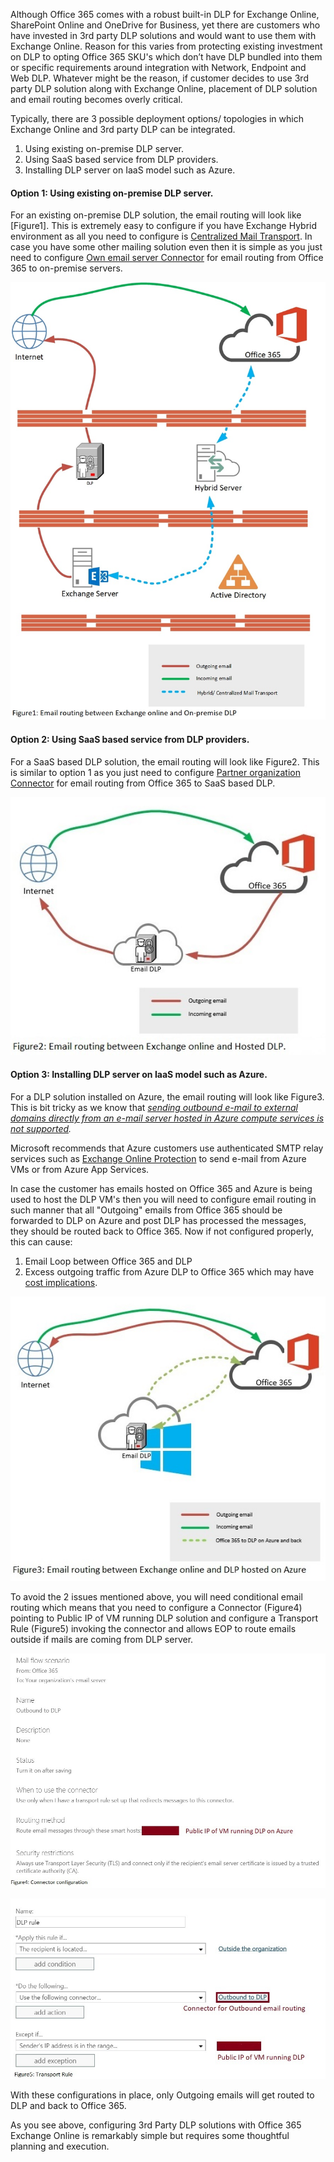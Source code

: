 ﻿---
layout: post
#title: Using 3rd party DLP with Exchange Online

---
Although Office 365 comes with a robust built-in DLP for Exchange Online, SharePoint Online and OneDrive for Business, yet there are customers who have invested in 3rd party DLP solutions and would want to use them with Exchange Online. Reason for this varies from protecting existing investment on DLP to opting Office 365 SKU's which don’t have DLP bundled into them or specific requirements around integration with Network, Endpoint and Web DLP. Whatever might be the reason, if customer decides to use 3rd party DLP solution along with Exchange Online, placement of DLP solution and email routing becomes overly critical.

Typically, there are 3 possible deployment options/ topologies in which Exchange Online and 3rd party DLP can be integrated. 

1. Using existing on-premise DLP server.
2. Using SaaS based service from DLP providers.
3. Installing DLP server on IaaS model such as Azure.

#### Option 1: Using existing on-premise DLP server.
For an existing on-premise DLP solution, the email routing will look like [Figure1]. This is extremely easy to configure if you have Exchange Hybrid environment as all you need to configure is [Centralized Mail Transport](https://technet.microsoft.com/en-us/library/jj659055(v=exchg.150).aspx). In case you have some other mailing solution even then it is simple as you just need to configure [Own email server Connector](https://technet.microsoft.com/en-us/library/jj659055(v=exchg.150).aspx) for email routing from Office 365 to on-premise servers.

![](/images/Figure1.jpg)

 
#### Option 2: Using SaaS based service from DLP providers.
For a SaaS based DLP solution, the email routing will look like Figure2. This is similar to option 1 as you just need to configure [Partner organization Connector](https://technet.microsoft.com/en-us/library/dn751021(v=exchg.150).aspx) for email routing from Office 365 to SaaS based DLP.

![](/images/Figure%202.jpg) 
 
#### Option 3: Installing DLP server on IaaS model such as Azure. 
For a DLP solution installed on Azure, the email routing will look like Figure3. This is bit tricky as we know that *[sending outbound e-mail to external domains directly from an e-mail server hosted in Azure compute services is not supported](https://blogs.msdn.microsoft.com/mast/2017/11/15/enhanced-azure-security-for-sending-emails-november-2017-update/).* 

Microsoft recommends that Azure customers use authenticated SMTP relay services such as [Exchange Online Protection](https://products.office.com/en-us/exchange/exchange-email-security-spam-protection) to send e-mail from Azure VMs or from Azure App Services.

In case the customer has emails hosted on Office 365 and Azure is being used to host the DLP VM's then you will need to configure email routing in such manner that all "Outgoing" emails from Office 365 should be forwarded to DLP on Azure and post DLP has processed the messages, they should be routed back to Office 365. Now if not configured properly, this can cause:

1. Email Loop between Office 365 and DLP
2. Excess outgoing traffic from Azure DLP to Office 365 which may have [cost implications](https://azure.microsoft.com/en-in/pricing/details/bandwidth/).

![](/images/Figure%203.jpg)

To avoid the 2 issues mentioned above, you will need conditional email routing which means that you need to configure a Connector (Figure4) pointing to Public IP of VM running DLP solution and configure a Transport Rule (Figure5)  invoking the connector and allows EOP to route emails outside if mails are coming from DLP server.
 
![](/images/Figure%204.jpg)
		 

![](/images/Figure%205.jpg)


With these configurations in place, only Outgoing emails will get routed to DLP and back to Office 365.

As you see above, configuring 3rd Party DLP solutions with Office 365 Exchange Online is remarkably simple but requires some thoughtful planning and execution. 

